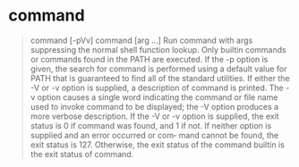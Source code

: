 # command

> command [-pVv] command [arg ...]
>        Run  command with args suppressing the normal shell function lookup. Only builtin commands or commands found in the PATH are executed.  If
>        the -p option is given, the search for command is performed using a default value for PATH that is guaranteed to find all of the  standard
>        utilities.  If either the -V or -v option is supplied, a description of command is printed.  The -v option causes a single word indicating
>        the command or file name used to invoke command to be displayed; the -V option produces a more verbose  description.   If  the  -V  or  -v
>        option  is supplied, the exit status is 0 if command was found, and 1 if not.  If neither option is supplied and an error occurred or com‐
>        mand cannot be found, the exit status is 127.  Otherwise, the exit status of the command builtin is the exit status of command.
